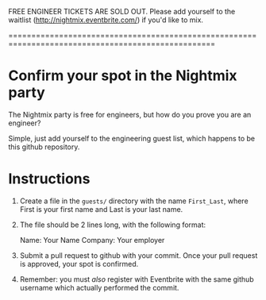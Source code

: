 
FREE ENGINEER TICKETS ARE SOLD OUT. Please add yourself to the waitlist (http://nightmix.eventbrite.com/) if you'd 
like to mix. 

===================================================================================================

Confirm your spot in the Nightmix party
=========

The Nightmix party is free for engineers, but how do you prove you are an engineer?

Simple, just add yourself to the engineering guest list, which happens to be this github repository.

Instructions
==========

1) Create a file in the `guests/` directory with the name `First_Last`, where First is your first name and Last is your last name.

2) The file should be 2 lines long, with the following format:

    Name: Your Name
    Company: Your employer

3) Submit a pull request to github with your commit.  Once your pull request is approved, your spot is confirmed.

4) Remember: you must *also* register with Eventbrite with the same github username which actually performed the commit.